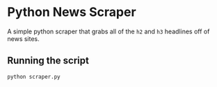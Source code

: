 # Python News Scraper

A simple python scraper that grabs all of the `h2` and `h3` headlines off of news sites.

## Running the script

```
python scraper.py
```
